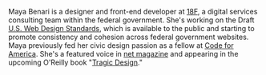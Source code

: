 Maya Benari is a designer and front-end developer at [18F][], a digital 
services consulting team within the federal government. She's working on the 
Draft [U.S. Web Design Standards][standards], which is available to the public 
and starting to promote consistency and cohesion across federal government 
websites. Maya previously fed her civic design passion as a fellow at [Code 
for America][code]. She's a featured voice in [net magazine][net] and 
appearing in the upcoming O'Reilly book "[Tragic Design][tragic]."

[18F]: https://18f.gsa.gov/
[standards]: https://playbook.cio.gov/designstandards/
[code]: http://www.codeforamerica.org/
[net]: http://www.creativebloq.com/net-magazine
[tragic]: http://tragicdesign.com/
